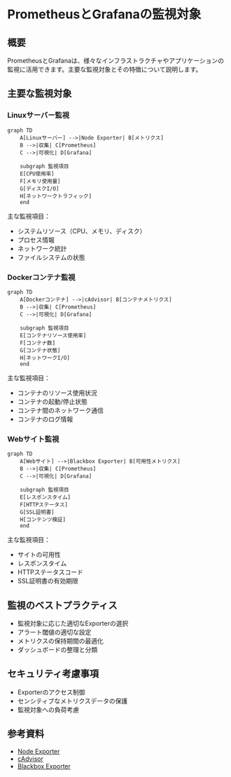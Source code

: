 # PrometheusとGrafanaの監視対象

## 概要
PrometheusとGrafanaは、様々なインフラストラクチャやアプリケーションの監視に活用できます。主要な監視対象とその特徴について説明します。

## 主要な監視対象

### Linuxサーバー監視
```mermaid
graph TD
    A[Linuxサーバー] -->|Node Exporter| B[メトリクス]
    B -->|収集| C[Prometheus]
    C -->|可視化| D[Grafana]
    
    subgraph 監視項目
    E[CPU使用率]
    F[メモリ使用量]
    G[ディスクI/O]
    H[ネットワークトラフィック]
    end
```

主な監視項目：
- システムリソース（CPU、メモリ、ディスク）
- プロセス情報
- ネットワーク統計
- ファイルシステムの状態

### Dockerコンテナ監視
```mermaid
graph TD
    A[Dockerコンテナ] -->|cAdvisor| B[コンテナメトリクス]
    B -->|収集| C[Prometheus]
    C -->|可視化| D[Grafana]
    
    subgraph 監視項目
    E[コンテナリソース使用率]
    F[コンテナ数]
    G[コンテナ状態]
    H[ネットワークI/O]
    end
```

主な監視項目：
- コンテナのリソース使用状況
- コンテナの起動/停止状態
- コンテナ間のネットワーク通信
- コンテナのログ情報

### Webサイト監視
```mermaid
graph TD
    A[Webサイト] -->|Blackbox Exporter| B[可用性メトリクス]
    B -->|収集| C[Prometheus]
    C -->|可視化| D[Grafana]
    
    subgraph 監視項目
    E[レスポンスタイム]
    F[HTTPステータス]
    G[SSL証明書]
    H[コンテンツ検証]
    end
```

主な監視項目：
- サイトの可用性
- レスポンスタイム
- HTTPステータスコード
- SSL証明書の有効期限

## 監視のベストプラクティス
- 監視対象に応じた適切なExporterの選択
- アラート閾値の適切な設定
- メトリクスの保持期間の最適化
- ダッシュボードの整理と分類

## セキュリティ考慮事項
- Exporterのアクセス制御
- センシティブなメトリクスデータの保護
- 監視対象への負荷考慮

## 参考資料
- [Node Exporter](https://github.com/prometheus/node_exporter)
- [cAdvisor](https://github.com/google/cadvisor)
- [Blackbox Exporter](https://github.com/prometheus/blackbox_exporter) 
